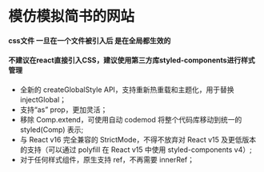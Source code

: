 # 模仿模拟简书的网站
#### css文件 一旦在一个文件被引入后 是在全局都生效的
#### 不建议在react直接引入CSS，建议使用第三方库styled-components进行样式管理

*  全新的 createGlobalStyle API，支持重新热重载和主题化，用于替换 injectGlobal；  
*  支持“as” prop，更加灵活；  
*  移除 Comp.extend，可使用自动 codemod 将整个代码库移动到统一的 styled(Comp) 表示;
*  与 React v16 完全兼容的 StrictMode，不得不放弃对 React v15 及更低版本的支持（可以通过 polyfill 在 React v15 中使用 styled-components v4）;  
*  对于任何样式组件，原生支持 ref，不再需要 innerRef；


